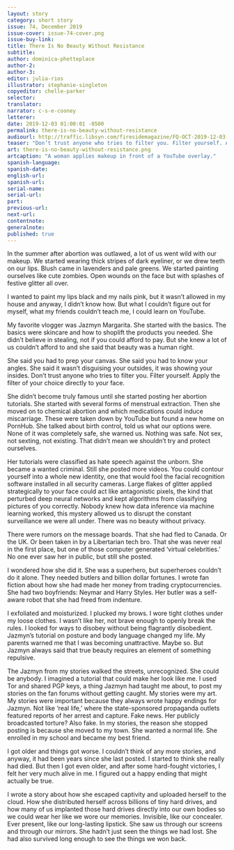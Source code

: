 ```yaml
---
layout: story
category: short story
issue: 74, December 2019
issue-cover: issue-74-cover.png
issue-buy-link:
title: There Is No Beauty Without Resistance
subtitle:
author: dominica-phetteplace
author-2:
author-3:
editor: julia-rios
illustrator: stephanie-singleton
copyeditor: chelle-parker
selector:
translator:
narrator: c-s-e-cooney
letterer:
date: 2019-12-03 01:00:01 -0500
permalink: there-is-no-beauty-without-resistance
audiourl: http://traffic.libsyn.com/firesidemagazine/FQ-OCT-2019-12-03-There_Is_No_Beauty_Without_Resistance.mp3
teaser: "Don’t trust anyone who tries to filter you. Filter yourself. Apply the filter of your choice directly to your face."
art: there-is-no-beauty-without-resistance.png
artcaption: "A woman applies makeup in front of a YouTube overlay."
spanish-language:
spanish-date:
english-url:
spanish-url:
serial-name:
serial-url:
part:
previous-url:
next-url:
contentnote:
generalnote:
published: true
---
```


In the summer after abortion was outlawed, a lot of us went wild with our makeup. We started wearing thick stripes of dark eyeliner, or we drew teeth on our lips. Blush came in lavenders and pale greens. We started painting ourselves like cute zombies. Open wounds on the face but with splashes of festive glitter all over.

I wanted to paint my lips black and my nails pink, but it wasn’t allowed in my house and anyway, I didn’t know how. But what I couldn’t figure out for myself, what my friends couldn’t teach me, I could learn on YouTube.

My favorite vlogger was Jazmyn Margarita. She started with the basics. The basics were skincare and how to shoplift the products you needed. She didn’t believe in stealing, not if you could afford to pay. But she knew a lot of us couldn’t afford to and she said that beauty was a human right.

She said you had to prep your canvas. She said you had to know your angles. She said it wasn’t disguising your outsides, it was showing your insides. Don’t trust anyone who tries to filter you. Filter yourself. Apply the filter of your choice directly to your face.

She didn’t become truly famous until she started posting her abortion tutorials. She started with several forms of menstrual extraction. Then she moved on to chemical abortion and which medications could induce miscarriage. These were taken down by YouTube but found a new home on PornHub. She talked about birth control, told us what our options were.  None of it was completely safe, she warned us. Nothing was safe. Not sex, not sexting, not existing. That didn’t mean we shouldn’t try and protect ourselves.

Her tutorials were classified as hate speech against the unborn. She became a wanted criminal. Still she posted more videos. You could contour yourself into a whole new identity, one that would fool the facial recognition software installed in all security cameras. Large flakes of glitter applied strategically to your face could act like antagonistic pixels, the kind that perturbed deep neural networks and kept algorithms from classifying pictures of you correctly. Nobody knew how data inference via machine learning worked, this mystery allowed us to disrupt the constant surveillance we were all under. There was no beauty without privacy.

There were rumors on the message boards. That she had fled to Canada. Or the UK. Or been taken in by a Libertarian tech bro. That she was never real in the first place, but one of those computer generated ‘virtual celebrities.’ No one ever saw her in public, but still she posted.

I wondered how she did it. She was a superhero, but superheroes couldn’t do it alone. They needed butlers and billion dollar fortunes. I wrote fan fiction about how she had made her money from trading cryptocurrencies. She had two boyfriends: Neymar and Harry Styles. Her butler was a self-aware robot that she had freed from indenture.

I exfoliated and moisturized. I plucked my brows. I wore tight clothes under my loose clothes. I wasn’t like her, not brave enough to openly break the rules. I looked for ways to disobey without being flagrantly disobedient. Jazmyn’s tutorial on posture and body language changed my life. My parents warned me that I was becoming unattractive. Maybe so. But Jazmyn always said that true beauty requires an element of something repulsive.

The Jazmyn from my stories walked the streets, unrecognized. She could be anybody. I imagined a tutorial that could make her look like me. I used Tor and shared PGP keys, a thing Jazmyn had taught me about, to post my stories on the fan forums without getting caught. My stories were my art. My stories were important because they always wrote happy endings for Jazmyn. Not like ‘real life,’ where the state-sponsored propaganda outlets featured reports of her arrest and capture. Fake news. Her publicly broadcasted torture? Also fake. In my stories, the reason she stopped posting is because she moved to my town. She wanted a normal life. She enrolled in my school and became my best friend.

I got older and things got worse. I couldn’t think of any more stories, and anyway, it had been years since she last posted. I started to think she really had died. But then I got even older, and after some hard-fought victories, I felt her very much alive in me. I figured out a happy ending that might actually be true.

I wrote a story about how she escaped captivity and uploaded herself to the cloud. How she distributed herself across billions of tiny hard drives, and how many of us implanted those hard drives directly into our own bodies so we could wear her like we wore our memories. Invisible, like our concealer. Ever present, like our long-lasting lipstick. She saw us through our screens and through our mirrors. She hadn’t just seen the things we had lost. She had also survived long enough to see the things we won back.

